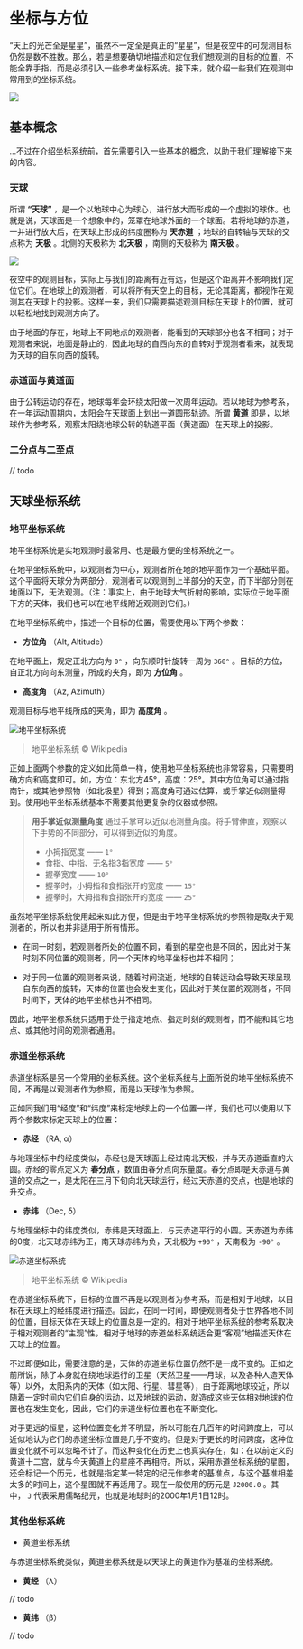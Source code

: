 # 坐标与方位

“天上的光芒全是星星”，虽然不一定全是真正的“星星”，但是夜空中的可观测目标仍然是数不胜数。那么，若是想要确切地描述和定位我们想观测的目标的位置，不能全靠手指，而是必须引入一些参考坐标系统。接下来，就介绍一些我们在观测中常用到的坐标系统。

![](https://i.loli.net/2018/09/04/5b8e77cf6cbe1.jpg)

## 基本概念

…不过在介绍坐标系统前，首先需要引入一些基本的概念，以助于我们理解接下来的内容。

### 天球

所谓 __“天球”__ ，是一个以地球中心为球心，进行放大而形成的一个虚拟的球体。也就是说，天球面是一个想象中的，笼罩在地球外面的一个球面。若将地球的赤道，一并进行放大后，在天球上形成的纬度圈称为 __天赤道__ ；地球的自转轴与天球的交点称为 __天极__ 。北侧的天极称为 __北天极__ ，南侧的天极称为 __南天极__ 。

![](https://i.loli.net/2018/09/17/5b9e82fc1f741.png)

夜空中的观测目标，实际上与我们的距离有近有远，但是这个距离并不影响我们定位它们。在地球上的观测者，可以将所有天空上的目标，无论其距离，都视作在观测其在天球上的投影。这样一来，我们只需要描述观测目标在天球上的位置，就可以轻松地找到观测方向了。

由于地面的存在，地球上不同地点的观测者，能看到的天球部分也各不相同；对于观测者来说，地面是静止的，因此地球的自西向东的自转对于观测者看来，就表现为天球的自东向西的旋转。

### 赤道面与黄道面

由于公转运动的存在，地球每年会环绕太阳做一次周年运动。若以地球为参考系，在一年运动周期内，太阳会在天球面上划出一道圆形轨迹。所谓 __黄道__ 即是，以地球作为参考系，观察太阳绕地球公转的轨道平面（黄道面）在天球上的投影。

### 二分点与二至点

// todo

## 天球坐标系统

### 地平坐标系统

地平坐标系统是实地观测时最常用、也是最方便的坐标系统之一。

在地平坐标系统中，以观测者为中心，观测者所在地的地平面作为一个基础平面。这个平面将天球分为两部分，观测者可以观测到上半部分的天空，而下半部分则在地面以下，无法观测。（注：事实上，由于地球大气折射的影响，实际位于地平面下方的天体，我们也可以在地平线附近观测到它们。）

在地平坐标系统中，描述一个目标的位置，需要使用以下两个参数：

- __方位角__ （Alt, Altitude）

在地平面上，规定正北方向为 `0°` ，向东顺时针旋转一周为 `360°` 。目标的方位，自正北方向向东测量，所成的夹角，即为 __方位角__ 。

- __高度角__ （Az, Azimuth）

观测目标与地平线所成的夹角，即为 __高度角__ 。

![地平坐标系统](https://upload.wikimedia.org/wikipedia/commons/thumb/f/f7/Azimuth-Altitude_schematic.svg/1063px-Azimuth-Altitude_schematic.svg.png)

> 地平坐标系统 © Wikipedia

正如上面两个参数的定义如此简单一样，使用地平坐标系统也非常容易，只需要明确方向和高度即可。如，方位：东北方45°，高度：25°。其中方位角可以通过指南针，或其他参照物（如北极星）得到；高度角可通过估算，或手掌近似测量得到。使用地平坐标系统基本不需要其他更复杂的仪器或参照。

> __用手掌近似测量角度__
> 通过手掌可以近似地测量角度。将手臂伸直，观察以下手势的不同部分，可以得到近似的角度。
> - 小拇指宽度 —— `1°`
> - 食指、中指、无名指3指宽度 —— `5°`
> - 握拳宽度 —— `10°`
> - 握拳时，小拇指和食指张开的宽度 —— `15°`
> - 握拳时，大拇指和食指张开的宽度 —— `25°`

虽然地平坐标系统使用起来如此方便，但是由于地平坐标系统的参照物是取决于观测者的，所以也并非适用于所有情形。

- 在同一时刻，若观测者所处的位置不同，看到的星空也是不同的，因此对于某时刻不同位置的观测者，同一个天体的地平坐标也并不相同；

- 对于同一位置的观测者来说，随着时间流逝，地球的自转运动会导致天球呈现自东向西的旋转，天体的位置也会发生变化，因此对于某位置的观测者，不同时间下，天体的地平坐标也并不相同。

因此，地平坐标系统只适用于处于指定地点、指定时刻的观测者，而不能和其它地点、或其他时间的观测者通用。

### 赤道坐标系统

赤道坐标系是另一个常用的坐标系统。这个坐标系统与上面所说的地平坐标系统不同，不再是以观测者作为参照，而是以天球作为参照。

正如同我们用“经度”和“纬度”来标定地球上的一个位置一样，我们也可以使用以下两个参数来标定天球上的位置：

- __赤经__ （RA, α）

与地理坐标中的经度类似，赤经也是天球面上经过南北天极，并与天赤道垂直的大圆。赤经的零点定义为 __春分点__ ，数值由春分点向东量度。春分点即是天赤道与黄道的交点之一，是太阳在三月下旬向北天球运行，经过天赤道的交点，也是地球的升交点。

- __赤纬__ （Dec, δ）

与地理坐标中的纬度类似，赤纬是天球面上，与天赤道平行的小圆。天赤道为赤纬的0度，北天球赤纬为正，南天球赤纬为负，天北极为 `+90°` ，天南极为 `-90°` 。

![赤道坐标系统](https://upload.wikimedia.org/wikipedia/commons/9/98/Ra_and_dec_on_celestial_sphere.png)

> 地平坐标系统 © Wikipedia

在赤道坐标系统下，目标的位置不再是以观测者为参考系，而是相对于地球，以目标在天球上的经纬度进行描述。因此，在同一时间，即便观测者处于世界各地不同的位置，目标天体在天球上的位置总是一定的。相对于地平坐标系统的参考系取决于相对观测者的“主观”性，相对于地球的赤道坐标系统适合更“客观”地描述天体在天球上的位置。

不过即便如此，需要注意的是，天体的赤道坐标位置仍然不是一成不变的。正如之前所说，除了本身就在绕地球运行的卫星（天然卫星——月球，以及各种人造天体等）以外，太阳系内的天体（如太阳、行星、彗星等），由于距离地球较近，所以随着一定时间内它们自身的运动，以及地球的运动，就造成这些天体相对地球的位置也在发生变化，因此，它们的赤道坐标位置也在不断变化。

对于更远的恒星，这种位置变化并不明显，所以可能在几百年的时间跨度上，可以近似地认为它们的赤道坐标位置是几乎不变的。但是对于更长的时间跨度，这种位置变化就不可以忽略不计了。而这种变化在历史上也真实存在，如：在以前定义的黄道十二宫，就与今天黄道上的星座不再相符。所以，采用赤道坐标系统的星图，还会标记一个历元，也就是指定某一特定的纪元作参考的基准点，与这个基准相差太多的时间上，这个星图就不再适用了。现在一般使用的历元是 `J2000.0` 。其中， `J` 代表采用儒略纪元，也就是地球时的2000年1月1日12时。

### 其他坐标系统

- 黄道坐标系统

与赤道坐标系统类似，黄道坐标系统是以天球上的黄道作为基准的坐标系统。

  - __黄经__ （λ）
  
  // todo

  - __黄纬__ （β）

  // todo

